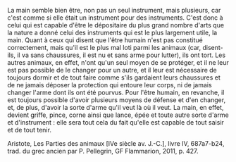 La main semble bien être, non pas un seul instrument, mais plusieurs, car c'est comme si elle était un instrument pour des instruments. C'est donc à celui qui est capable d'être le dépositaire du plus grand nombre d'arts que la nature a donné celui des instruments qui est le plus largement utile, la main.
Quant à ceux qui disent que l'être humain n'est pas constitué correctement, mais qu'il est le plus mal loti parmi les animaux (car, disent-ils, il va sans chaussures, il est nu et sans arme pour lutter), ils ont tort. Les autres animaux, en effet, n'ont qu'un seul moyen de se protéger, et il ne leur est pas possible de le changer pour un autre, et il leur est nécessaire de toujours dormir et de tout faire comme s'ils gardaient leurs chaussures et de ne jamais déposer la protection qui entoure leur corps, ni de jamais changer l'arme dont ils ont été pourvus. Pour l'être humain, en revanche, il est toujours possible d'avoir plusieurs moyens de défense et d'en changer, et, de plus, d'avoir la sorte d'arme qu'il veut là où il veut. La main, en effet, devient griffe, pince, corne ainsi que lance, épée et toute autre sorte d'arme et d'instrument : elle sera tout cela du fait qu'elle est capable de tout saisir et de tout tenir.

Aristote, Les Parties des animaux [IVe siècle av. J.-C.], livre IV, 687a7-b24, trad. du grec ancien par P. Pellegrin, GF Flammarion, 2011, p. 427.
